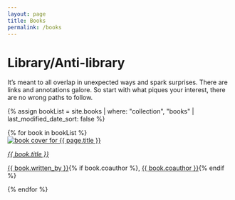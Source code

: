```yaml
---
layout: page
title: Books
permalink: /books
---
```


# Library<span class="color-subtext">/Anti-library</span>

It’s meant to all overlap in unexpected ways and spark surprises. There are links and annotations galore. So start with what piques your interest, there are no wrong paths to follow.

{% assign bookList = site.books | where: "collection", "books" | last_modified_date_sort: false %}
<div id="books">
  {% for book in bookList %}
    <div class="book-entry">
      <div class="book-image">
        <a class="internal-link" href="/books/{{ book.title | slugify }}"><img class="book-img" src="/assets/book-covers/{{ book.cover }}" alt="book cover for {{ page.title }}"></a>
      </div>
        <p><a class="internal-link internal-link-unstyled" href="/books/{{ book.title | slugify }}"><em>{{ book.title }}</em></a></p>
        <p class="sans"><a class="internal-link internal-link-unstyled" href="/authors/{{ book.written_by | slugify }}">{{ book.written_by }}</a>{% if book.coauthor %}, <a class="internal-link internal-link-unstyled" href="/authors/{{ book.coauthor | slugify }}">{{ book.coauthor }}</a>{% endif %}</p>
    </div>
  {% endfor %}
  </div>
